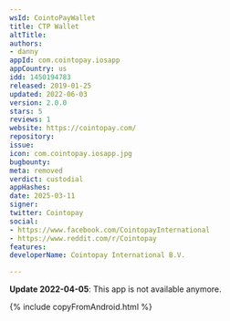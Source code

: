 ```yaml
---
wsId: CointoPayWallet
title: CTP Wallet
altTitle: 
authors:
- danny
appId: com.cointopay.iosapp
appCountry: us
idd: 1450194783
released: 2019-01-25
updated: 2022-06-03
version: 2.0.0
stars: 5
reviews: 1
website: https://cointopay.com/
repository: 
issue: 
icon: com.cointopay.iosapp.jpg
bugbounty: 
meta: removed
verdict: custodial
appHashes: 
date: 2025-03-11
signer: 
twitter: Cointopay
social:
- https://www.facebook.com/CointopayInternational
- https://www.reddit.com/r/Cointopay
features: 
developerName: Cointopay International B.V.

---
```


**Update 2022-04-05**: This app is not available anymore.

{% include copyFromAndroid.html %}
